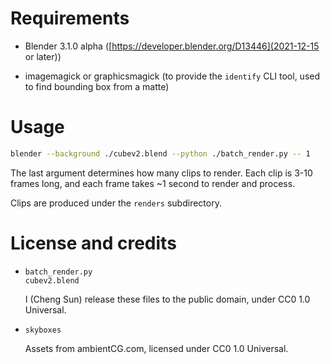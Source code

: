 # Requirements

*   Blender 3.1.0 alpha ([https://developer.blender.org/D13446](2021-12-15 or
    later))

*   imagemagick or graphicsmagick (to provide the `identify` CLI tool, used to find bounding box from a matte)

# Usage

``` sh
blender --background ./cubev2.blend --python ./batch_render.py -- 1
```

The last argument determines how many clips to render. Each clip is 3-10 frames
long, and each frame takes ~1 second to render and process.

Clips are produced under the `renders` subdirectory.

# License and credits

*   `batch_render.py`  
    `cubev2.blend`  

    I (Cheng Sun) release these files to the public domain, under CC0 1.0
    Universal.

*   `skyboxes`  

     Assets from ambientCG.com, licensed under CC0 1.0 Universal.
